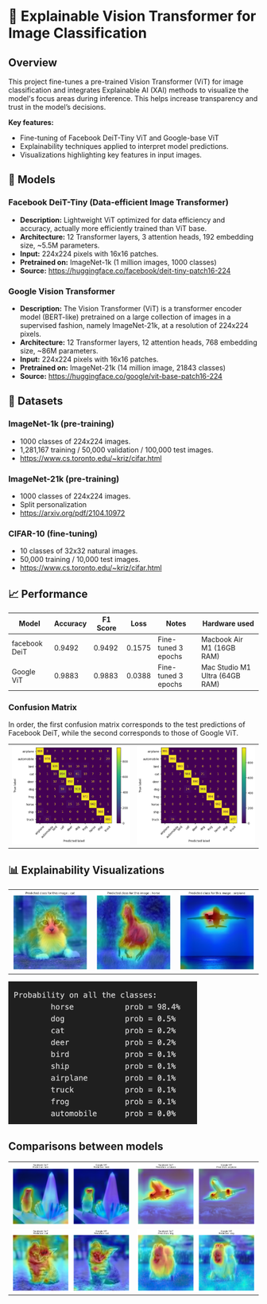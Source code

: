 # 🧠 Explainable Vision Transformer for Image Classification

## Overview
This project fine-tunes a pre-trained Vision Transformer (ViT) for image classification and integrates Explainable AI (XAI) methods to visualize the model's focus areas during inference. This helps increase transparency and trust in the model’s decisions.

**Key features:**
* Fine-tuning of Facebook DeiT-Tiny ViT and Google-base ViT
* Explainability techniques applied to interpret model predictions.
* Visualizations highlighting key features in input images.

## 🧠 Models

### Facebook DeiT-Tiny (Data-efficient Image Transformer)
- **Description:** Lightweight ViT optimized for data efficiency and accuracy, actually more efficiently trained than ViT base.
- **Architecture:** 12 Transformer layers, 3 attention heads, 192 embedding size, ~5.5M parameters.
- **Input:** 224x224 pixels with 16x16 patches.
- **Pretrained on:** ImageNet-1k (1 million images, 1000 classes)
- **Source:** https://huggingface.co/facebook/deit-tiny-patch16-224

### Google Vision Transformer
- **Description:** The Vision Transformer (ViT) is a transformer encoder model (BERT-like) pretrained on a large collection of images in a supervised fashion, namely ImageNet-21k, at a resolution of 224x224 pixels.
- **Architecture:** 12 Transformer layers, 12 attention heads, 768 embedding size, ~86M parameters.
- **Input:** 224x224 pixels with 16x16 patches.
- **Pretrained on:** ImageNet-21k (14 million image, 21843 classes)
- **Source:** https://huggingface.co/google/vit-base-patch16-224

## 📂 Datasets

### ImageNet-1k (pre-training)
- 1000 classes of 224x224 images.
- 1,281,167 training / 50,000 validation / 100,000 test images.
- https://www.cs.toronto.edu/~kriz/cifar.html

### ImageNet-21k (pre-training)
- 1000 classes of 224x224 images.
- Split personalization
- https://arxiv.org/pdf/2104.10972

### CIFAR-10 (fine-tuning)
- 10 classes of 32x32 natural images.
- 50,000 training / 10,000 test images.
- https://www.cs.toronto.edu/~kriz/cifar.html

## 📈 Performance
| Model     | Accuracy | F1 Score | Loss | Notes | Hardware used
|-------------|----------|----------|-------------------|-------------------|-------------------|
| facebook DeiT | 0.9492   | 0.9492   | 0.1575 | Fine-tuned 3 epochs | Macbook Air M1 (16GB RAM)|
| Google ViT    | 0.9883   | 0.9883   | 0.0388 | Fine-tuned 3 epochs | Mac Studio M1 Ultra (64GB RAM)|

### Confusion Matrix
In order, the first confusion matrix corresponds to the test predictions of Facebook DeiT, while the second corresponds to those of Google ViT.
<table>
  <tr>
    <td><img src="outputs/confusion_facebook.png" width="370"></td>
    <td><img src="outputs/confusion_google.png" width="370"></td>
  </tr>
</table>

## 📊 Explainability Visualizations
<table>
  <tr>
    <td><img src="outputs/output_cat.png" width="310"></td>
    <td><img src="outputs/output_horse.png" width="310"></td>
    <td><img src="outputs/output_plane.png" width="310"></td>
  </tr>
</table>

<img src="outputs/result_prob.png" width="380" alt="Prediction probabilities" />

## Comparisons between models
<table>
  <tr>
    <td><img src="outputs/bird_comparation.png" width="450"></td>
    <td><img src="outputs/plane_comparation.png" width="450"></td>
  </tr>
  <tr>
    
  </tr>
  <tr>
    <td><img src="outputs/cat_comparation.png" width="450"></td>
    <td><img src="outputs/dog_comparison.png" width="450"></td>
  </tr>
</table>